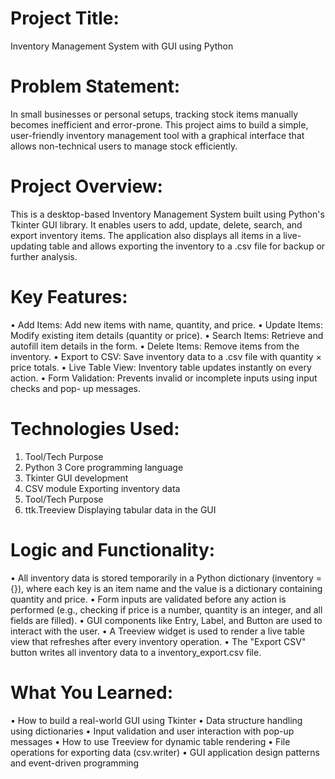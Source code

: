 # Project Title:
Inventory Management System with GUI using Python

# Problem Statement:
In small businesses or personal setups, tracking stock items manually becomes inefficient
and error-prone. This project aims to build a simple, user-friendly inventory management
tool with a graphical interface that allows non-technical users to manage stock efficiently.

# Project Overview:
This is a desktop-based Inventory Management System built using Python's Tkinter GUI
library. It enables users to add, update, delete, search, and export inventory items. The
application also displays all items in a live-updating table and allows exporting the inventory
to a .csv file for backup or further analysis.

# Key Features:
• Add Items: Add new items with name, quantity, and price.
• Update Items: Modify existing item details (quantity or price).
• Search Items: Retrieve and autofill item details in the form.
• Delete Items: Remove items from the inventory.
• Export to CSV: Save inventory data to a .csv file with quantity × price totals.
• Live Table View: Inventory table updates instantly on every action.
• Form Validation: Prevents invalid or incomplete inputs using input checks and pop-
up messages.

# Technologies Used:
1. Tool/Tech Purpose
2. Python 3 Core programming language
3. Tkinter GUI development
4. CSV module Exporting inventory data
5. Tool/Tech Purpose
6. ttk.Treeview Displaying tabular data in the GUI

# Logic and Functionality:
• All inventory data is stored temporarily in a Python dictionary (inventory = {}), where
each key is an item name and the value is a dictionary containing quantity and price.
• Form inputs are validated before any action is performed (e.g., checking if price is a
number, quantity is an integer, and all fields are filled).
• GUI components like Entry, Label, and Button are used to interact with the user.
• A Treeview widget is used to render a live table view that refreshes after every
inventory operation.
• The "Export CSV" button writes all inventory data to a inventory_export.csv file.

# What You Learned:
• How to build a real-world GUI using Tkinter
• Data structure handling using dictionaries
• Input validation and user interaction with pop-up messages
• How to use Treeview for dynamic table rendering
• File operations for exporting data (csv.writer)
• GUI application design patterns and event-driven programming
